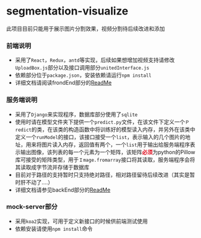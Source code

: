 # segmentation-visualize
此项目目前只能用于展示图片分割效果，视频分割待后续改进和添加
### 前端说明
- 采用了```React```，```Redux```，```antd```等实现，后续如果想增加视频支持请修改```UploadBox.js```部分以及接口调用部分```unitedInterface.js```
- 依赖部分位于```package.json```，安装依赖请运行```npm install```
- 详细文档请阅读frondEnd部分的[ReadMe](https://github.com/caijh23/segmentation-visualize/tree/master/frontEnd)

### 服务端说明
- 采用了```Django```来实现程序，数据库部分使用了```sqlite```
- 使用时请在模型文件夹下提供一个```predict.py```文件，在该文件下定义一个```Ｐredict```的类，在该类的构造函数中将训练好的模型读入内存，并另外在该类中定义一个```runModel```的接口，该接口接受一个```list```，表示输入的几个图片的地址，用来将图片读入内存，返回值有两个，一个```list```用于输出给服务端程序表示输出图像，该列表的每一个元素为一个矩阵，该矩阵<font color="#de0d1e">**必须**</font>为python的Pillow库可接受的矩阵类型，用于```Ｉmage.fromarray```接口将其读取，服务端程序会将其读取成字节流并存储于数据库
- 目前对于路径的支持暂时只支持绝对路径，相对路径留待后续改进（其实是暂时肝不动了....）
- 详细文档请参见backEnd部分的[ReadMe](https://github.com/caijh23/segmentation-visualize/tree/master/backEnd)

### mock-server部分
- 采用```koa2```实现，可用于定义新接口的时候供前端测试使用
- 依赖安装请使用```npm install```命令